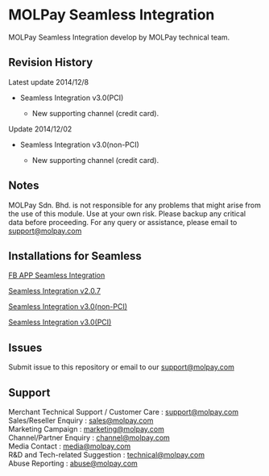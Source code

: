 MOLPay Seamless Integration
=====================

MOLPay Seamless Integration develop by MOLPay technical team.

Revision History
----------------
Latest update 2014/12/8

- Seamless Integration v3.0(PCI)

  - New supporting channel (credit card).

Update 2014/12/02

- Seamless Integration v3.0(non-PCI)

  - New supporting channel (credit card).
  


Notes
-----

MOLPay Sdn. Bhd. is not responsible for any problems that might arise from the use of this module. 
Use at your own risk. Please backup any critical data before proceeding. For any query or 
assistance, please email to support@molpay.com 


Installations for Seamless 
--------------------------

[FB APP Seamless Integration](https://github.com/MOLPay/Seamless_Integration/wiki/MOLPay-FB-App-Seamless-Integration)

[Seamless Integration v2.0.7](https://github.com/MOLPay/Seamless_Integration/wiki/MOLPay-Seamless-Integration-v2.0.7)  

[Seamless Integration v3.0(non-PCI)](https://github.com/MOLPay/Seamless_Integration/wiki/MOLPay-Seamless-Integration-v3.0%28non-PCI%29)

[Seamless Integration v3.0(PCI)](https://github.com/MOLPay/Seamless_Integration/wiki/MOLPay-Seamless-Integration-v3.0%28PCI%29)



Issues
------------

Submit issue to this repository or email to our support@molpay.com


Support
-------

Merchant Technical Support / Customer Care : support@molpay.com <br>
Sales/Reseller Enquiry : sales@molpay.com <br>
Marketing Campaign : marketing@molpay.com <br>
Channel/Partner Enquiry : channel@molpay.com <br>
Media Contact : media@molpay.com <br>
R&D and Tech-related Suggestion : technical@molpay.com <br>
Abuse Reporting : abuse@molpay.com
